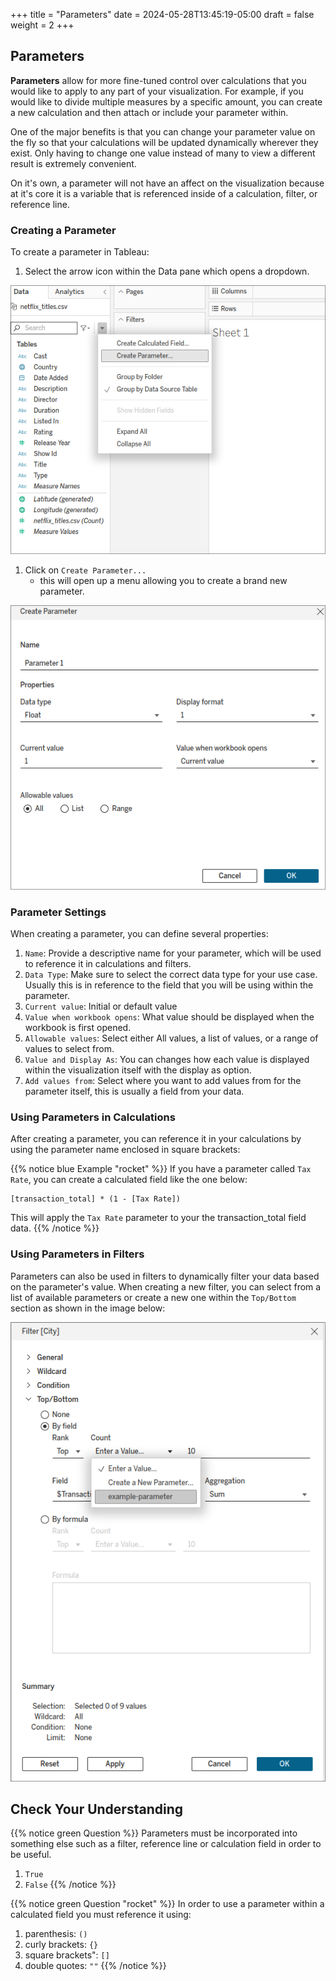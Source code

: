 +++
title = "Parameters"
date = 2024-05-28T13:45:19-05:00
draft = false
weight = 2
+++

## Parameters

**Parameters** allow for more fine-tuned control over calculations that you would like to apply to any part of your visualization. For example, if you would like to divide multiple measures by a specific amount, you can create a new calculation and then attach or include your parameter within. 

One of the major benefits is that you can change your parameter value on the fly so that your calculations will be updated dynamically wherever they exist. Only having to change one value instead of many to view a different result is extremely convenient.

On it's own, a parameter will not have an affect on the visualization because at it's core it is a variable that is referenced inside of a calculation, filter, or reference line.

### Creating a Parameter

To create a parameter in Tableau:
1. Select the arrow icon within the Data pane which opens a dropdown.

![Create a new paramater using Tableau public](pictures/create-parameter.png?classes=border)

1. Click on `Create Parameter...`
    - this will open up a menu allowing you to create a brand new parameter.

![Create a parameter in Tableau menu](pictures/parameter-menu.png?classes=border)

### Parameter Settings
When creating a parameter, you can define several properties:

1. `Name`: Provide a descriptive name for your parameter, which will be used to reference it in calculations and filters.
1. `Data Type`: Make sure to select the correct data type for your use case. Usually this is in reference to the field that you will be using within the parameter.
1. `Current value`: Initial or default value
1. `Value when workbook opens`: What value should be displayed when the workbook is first opened.
1. `Allowable values`: Select either All values, a list of values, or a range of values to select from.
1. `Value and Display As`: You can changes how each value is displayed within the visualization itself with the display as option.
1. `Add values from`: Select where you want to add values from for the parameter itself, this is usually a field from your data.

### Using Parameters in Calculations
After creating a parameter, you can reference it in your calculations by using the parameter name enclosed in square brackets:

{{% notice blue Example "rocket" %}}
If you have a parameter called `Tax Rate`, you can create a calculated field like the one below:

```console
[transaction_total] * (1 - [Tax Rate])
```

This will apply the `Tax Rate` parameter to your the transaction_total field data.
{{% /notice %}}

### Using Parameters in Filters

Parameters can also be used in filters to dynamically filter your data based on the parameter's value. When creating a new filter, you can select from a list of available parameters or create a new one within the `Top/Bottom` section as shown in the image below:

![Select a parameter or create a new one within the Top/Bottom section of adding a filter](pictures/filter-parameter.png?classes=border)

## Check Your Understanding

{{% notice green Question %}}
Parameters must be incorporated into something else such as a filter, reference line or calculation field in order to be useful.

1. `True`
1. `False`
{{% /notice %}}

{{% notice green Question "rocket" %}}
In order to use a parameter within a calculated field you must reference it using:

1. parenthesis: `()`
1. curly brackets: `{}`
1. square brackets": `[]`
1. double quotes: `""`
{{% /notice %}}